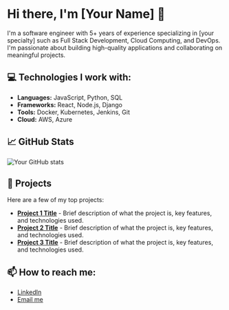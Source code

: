 # Hi there, I'm [Your Name] 👋

I'm a software engineer with 5+ years of experience specializing in [your specialty] such as Full Stack Development, Cloud Computing, and DevOps. I'm passionate about building high-quality applications and collaborating on meaningful projects.

## 💻 Technologies I work with:
- **Languages:** JavaScript, Python, SQL
- **Frameworks:** React, Node.js, Django
- **Tools:** Docker, Kubernetes, Jenkins, Git
- **Cloud:** AWS, Azure

## 📈 GitHub Stats
![Your GitHub stats](https://github-readme-stats.vercel.app/api?username=your-username&show_icons=true&theme=radical)

## 🔧 Projects
Here are a few of my top projects:
- **[Project 1 Title](https://github.com/yourusername/project1-repo)** - Brief description of what the project is, key features, and technologies used.
- **[Project 2 Title](https://github.com/yourusername/project2-repo)** - Brief description of what the project is, key features, and technologies used.
- **[Project 3 Title](https://github.com/yourusername/project3-repo)** - Brief description of what the project is, key features, and technologies used.

## 📫 How to reach me:
- [LinkedIn](https://www.linkedin.com/in/your-linkedin-profile)
- [Email me](mailto:your-email@example.com)
